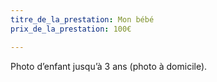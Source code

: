 ```yaml
---
titre_de_la_prestation: Mon bébé
prix_de_la_prestation: 100€

---
```

Photo d’enfant jusqu’à 3 ans (photo à domicile).